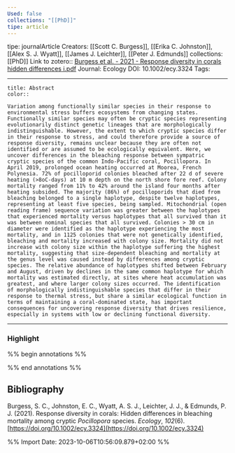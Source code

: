 ```yaml
---
Used: false
collections: "[[PhD]]"
tipe: article
---
```

tipe: journalArticle
Creators: [[Scott C. Burgess]], [[Erika C. Johnston]], [[Alex S. J. Wyatt]], [[James J. Leichter]], [[Peter J. Edmunds]]
collections: [[PhD]]
Link to zotero:: [Burgess et al. - 2021 - Response diversity in corals hidden differences i.pdf](zotero://select/library/items/LEXS9BR8)
Journal: Ecology
DOI: 10.1002/ecy.3324
Tags: 

---
```ad-note
title: Abstract
color:: 

Variation among functionally similar species in their response to environmental stress buffers ecosystems from changing states. Functionally similar species may often be cryptic species representing evolutionarily distinct genetic lineages that are morphologically indistinguishable. However, the extent to which cryptic species differ in their response to stress, and could therefore provide a source of response diversity, remains unclear because they are often not identified or are assumed to be ecologically equivalent. Here, we uncover differences in the bleaching response between sympatric cryptic species of the common Indo-Pacific coral, Pocillopora. In April 2019, prolonged ocean heating occurred at Moorea, French Polynesia. 72% of pocilloporid colonies bleached after 22 d of severe heating (>8oC-days) at 10 m depth on the north shore fore reef. Colony mortality ranged from 11% to 42% around the island four months after heating subsided. The majority (86%) of pocilloporids that died from bleaching belonged to a single haplotype, despite twelve haplotypes, representing at least five species, being sampled. Mitochondrial (open reading frame) sequence variation was greater between the haplotypes that experienced mortality versus haplotypes that all survived than it was between nominal species that all survived. Colonies > 30 cm in diameter were identified as the haplotype experiencing the most mortality, and in 1125 colonies that were not genetically identified, bleaching and mortality increased with colony size. Mortality did not increase with colony size within the haplotype suffering the highest mortality, suggesting that size-dependent bleaching and mortality at the genus level was caused instead by differences among cryptic species. The relative abundance of haplotypes shifted between February and August, driven by declines in the same common haplotype for which mortality was estimated directly, at sites where heat accumulation was greatest, and where larger colony sizes occurred. The identification of morphologically indistinguishable species that differ in their response to thermal stress, but share a similar ecological function in terms of maintaining a coral-dominated state, has important consequences for uncovering response diversity that drives resilience, especially in systems with low or declining functional diversity.

```

---
### Highlight

%% begin annotations %%

%% end annotations %%

## Bibliography

Burgess, S. C., Johnston, E. C., Wyatt, A. S. J., Leichter, J. J., & Edmunds, P. J. (2021). Response diversity in corals: Hidden differences in bleaching mortality among cryptic _Pocillopora_ species. _Ecology_, _102_(6). [https://doi.org/10.1002/ecy.3324](https://doi.org/10.1002/ecy.3324)

%% Import Date: 2023-10-06T10:56:09.879+02:00 %%
